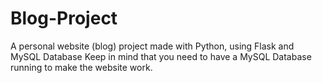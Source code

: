 # Blog-Project
A personal website (blog) project made with Python, using Flask and MySQL Database
Keep in mind that you need to have a MySQL Database running to make the website work.

